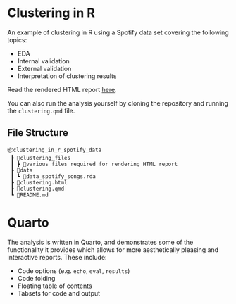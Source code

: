 # Clustering in R

An example of clustering in R using a Spotify data set covering the following topics:
- EDA
- Internal validation
- External validation
- Interpretation of clustering results

Read the rendered HTML report [here](https://htmlpreview.github.io/?https://github.com/endaflynn198/r-resources/blob/main/clustering_in_r_spotify_data/clustering.html).

You can also run the analysis yourself by cloning the repository and running the `clustering.qmd` file.

## File Structure
```
📦clustering_in_r_spotify_data
 ┣ 📂clustering_files
 ┃ ┣ 📂various files required for rendering HTML report
 ┣ 📂data
 ┃ ┗ 📜data_spotify_songs.rda
 ┣ 📜clustering.html
 ┣ 📜clustering.qmd 
 ┗ 📜README.md
```

# Quarto
The analysis is written in Quarto, and demonstrates some of the functionality it provides which allows for more aesthetically pleasing and interactive reports. These include:
- Code options (e.g. `echo`, `eval`, `results`)
- Code folding
- Floating table of contents
- Tabsets for code and output